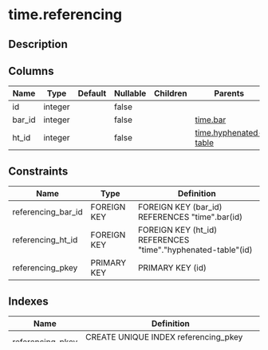 # time.referencing

## Description

## Columns

| Name   | Type    | Default | Nullable | Children | Parents                                           |
| ------ | ------- | ------- | -------- | -------- | ------------------------------------------------- |
| id     | integer |         | false    |          |                                                   |
| bar_id | integer |         | false    |          | [time.bar](time.bar.md)                           |
| ht_id  | integer |         | false    |          | [time.hyphenated-table](time.hyphenated-table.md) |

## Constraints

| Name               | Type        | Definition                                                   |
| ------------------ | ----------- | ------------------------------------------------------------ |
| referencing_bar_id | FOREIGN KEY | FOREIGN KEY (bar_id) REFERENCES "time".bar(id)               |
| referencing_ht_id  | FOREIGN KEY | FOREIGN KEY (ht_id) REFERENCES "time"."hyphenated-table"(id) |
| referencing_pkey   | PRIMARY KEY | PRIMARY KEY (id)                                             |

## Indexes

| Name             | Definition                                                                  |
| ---------------- | --------------------------------------------------------------------------- |
| referencing_pkey | CREATE UNIQUE INDEX referencing_pkey ON "time".referencing USING btree (id) |

## Relations

![er](time.referencing.svg)
